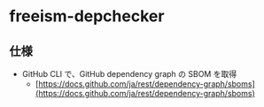 # freeism-depchecker

## 仕様

- GitHub CLI で、GitHub dependency graph の SBOM を取得
    - [https://docs.github.com/ja/rest/dependency-graph/sboms](https://docs.github.com/ja/rest/dependency-graph/sboms)
